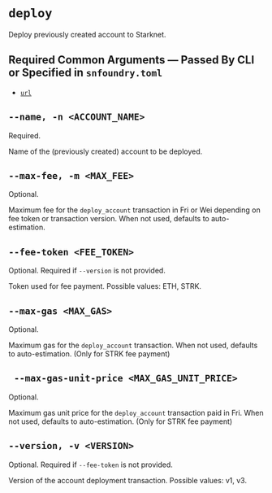 # `deploy`
Deploy previously created account to Starknet.

## Required Common Arguments — Passed By CLI or Specified in `snfoundry.toml`

* [`url`](../common.md#--url--u-rpc_url)

## `--name, -n <ACCOUNT_NAME>`
Required.

Name of the (previously created) account to be deployed.

## `--max-fee, -m <MAX_FEE>`
Optional.

Maximum fee for the `deploy_account` transaction in Fri or Wei depending on fee token or transaction version. When not used, defaults to auto-estimation.

## `--fee-token <FEE_TOKEN>`
Optional. Required if `--version` is not provided.

Token used for fee payment. Possible values: ETH, STRK.

## `--max-gas <MAX_GAS>`
Optional.

Maximum gas for the `deploy_account` transaction. When not used, defaults to auto-estimation. (Only for STRK fee payment)

## ` --max-gas-unit-price <MAX_GAS_UNIT_PRICE>`
Optional.

Maximum gas unit price for the `deploy_account` transaction paid in Fri. When not used, defaults to auto-estimation. (Only for STRK fee payment)

## `--version, -v <VERSION>`
Optional. Required if `--fee-token` is not provided.

Version of the account deployment transaction. Possible values: v1, v3.
